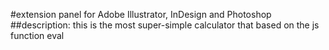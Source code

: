 #extension panel for Adobe Illustrator, InDesign and Photoshop
##description:
this is the most super-simple calculator that based on the js function eval